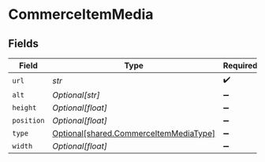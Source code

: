 # CommerceItemMedia


## Fields

| Field                                                                                  | Type                                                                                   | Required                                                                               | Description                                                                            |
| -------------------------------------------------------------------------------------- | -------------------------------------------------------------------------------------- | -------------------------------------------------------------------------------------- | -------------------------------------------------------------------------------------- |
| `url`                                                                                  | *str*                                                                                  | :heavy_check_mark:                                                                     | N/A                                                                                    |
| `alt`                                                                                  | *Optional[str]*                                                                        | :heavy_minus_sign:                                                                     | N/A                                                                                    |
| `height`                                                                               | *Optional[float]*                                                                      | :heavy_minus_sign:                                                                     | N/A                                                                                    |
| `position`                                                                             | *Optional[float]*                                                                      | :heavy_minus_sign:                                                                     | N/A                                                                                    |
| `type`                                                                                 | [Optional[shared.CommerceItemMediaType]](../../models/shared/commerceitemmediatype.md) | :heavy_minus_sign:                                                                     | N/A                                                                                    |
| `width`                                                                                | *Optional[float]*                                                                      | :heavy_minus_sign:                                                                     | N/A                                                                                    |